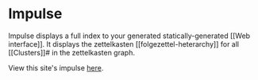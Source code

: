 # Impulse

Impulse displays a full index to your generated statically-generated [[Web interface]].  It displays the zettelkasten [[folgezettel-heterarchy]] for all [[Clusters]]# in the zettelkasten graph.

View this site's impulse [here](./impulse.html). 